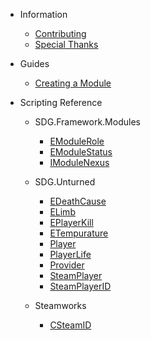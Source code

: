 * Information

  * [Contributing](information/contributing)
  * [Special Thanks](information/special_thanks)
  
* Guides

  * [Creating a Module](guides/creating_a_module)
  
* Scripting Reference

  * SDG.Framework.Modules
  
    * [EModuleRole](scripting/sdg/framework/modules/emodulerole)
    * [EModuleStatus](scripting/sdg/framework/modules/emodulestatus)
    * [IModuleNexus](scripting/sdg/framework/modules/imodulenexus)

  * SDG.Unturned

    * [EDeathCause](scripting/sdg/unturned/edeathcause)
    * [ELimb](scripting/sdg/unturned/elimb)
    * [EPlayerKill](scripting/sdg/unturned/eplayerkill)
    * [ETempurature](scripting/sdg/unturned/etempurature)
    * [Player](scripting/sdg/unturned/player)
    * [PlayerLife](scripting/sdg/unturned/playerlife)
    * [Provider](scripting/sdg/unturned/provider)
    * [SteamPlayer](scripting/sdg/unturned/steamplayer)
    * [SteamPlayerID](scripting/sdg/unturned/steamplayerid)

  * Steamworks
  
    * [CSteamID](scripting/steamworks/csteamid)